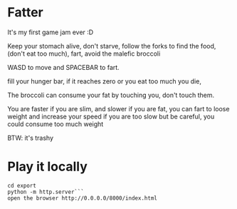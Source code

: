 # Fatter

It's my first game jam ever :D

Keep your stomach alive, don't starve, follow the forks to find the food, (don't eat too much), fart, avoid the malefic broccoli

WASD to move and SPACEBAR to fart.

fill your hunger bar, if it reaches zero or you eat too much you die,

The broccoli can consume your fat by touching you, don't touch them.

You are faster if you are slim, and slower if you are fat, you can fart to loose weight and increase your speed if you are too slow but be careful, you could consume too much weight

BTW: it's trashy 


# Play it locally
```
cd export
python -m http.server```
open the browser http://0.0.0.0/8000/index.html
